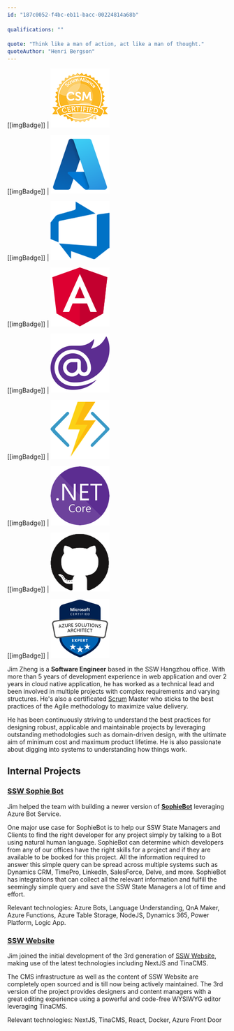 ```yaml
---
id: "187c0052-f4bc-eb11-bacc-00224814a68b"

qualifications: ""

quote: "Think like a man of action, act like a man of thought."
quoteAuthor: "Henri Bergson"
---
```

[[imgBadge]]
| ![Certified Scrum Master](../badges/Certification-scrumalliance-master.png)

[[imgBadge]]
| ![Business Microsoft Azure](../badges/Business-microsoft-azure.png)

[[imgBadge]]
| ![Business Microsoft Azure DevOps](../badges/Business-microsoft-azure-devops.png)

[[imgBadge]]
| ![Developer Angular](../badges/Developer-angular.png)

[[imgBadge]]
| ![Developer Blazor](../badges/Developer-blazor.png)

[[imgBadge]]
| ![Developer Azure Function](../badges/Developer-azure-function.png)

[[imgBadge]]
| ![Developer Dotnet Core](../badges/Developer-dotnet-core.png)

[[imgBadge]]
| ![Developer Github](../badges/Developer-github.png)

[[imgBadge]]
| ![Certification Microsoft Azure Solutions Architect Expert](../badges/Certification-microsoft-azure-solutions-architect-expert.png)

Jim Zheng is a **Software Engineer** based in the SSW Hangzhou office. With more than 5 years of development experience in web application and over 2 years in cloud native application, he has worked as a technical lead and been involved in multiple projects with complex requirements and varying structures. He's also a certificated [Scrum](https://www.ssw.com.au/consulting/scrum) Master who sticks to the best practices of the Agile methodology to maximize value delivery.

He has been continuously striving to understand the best practices for designing robust, applicable and maintainable projects by leveraging outstanding methodologies such as domain-driven design, with the ultimate aim of minimum cost and maximum product lifetime. He is also passionate about digging into systems to understanding how things work.

## Internal Projects

### [SSW Sophie Bot](https://sswsophie.com/sophiebot)

Jim helped the team with building a newer version of **[SophieBot](https://www.ssw.com.au/consulting/bots)** leveraging Azure Bot Service. 

One major use case for SophieBot is to help our SSW State Managers and Clients to find the right developer for any project simply by talking to a Bot using natural human language. SophieBot can determine which developers from any of our offices have the right skills for a project and if they are available to be booked for this project. All the information required to answer this simple query can be spread across multiple systems such as Dynamics CRM, TimePro, LinkedIn, SalesForce, Delve, and more. SophieBot has integrations that can collect all the relevant information and fulfill the seemingly simple query and save the SSW State Managers a lot of time and effort.

Relevant technologies: Azure Bots, Language Understanding, QnA Maker, Azure Functions, Azure Table Storage, NodeJS, Dynamics 365, Power Platform, Logic App.

### [SSW Website](https://www.ssw.com.au/)

Jim joined the initial development of the 3rd generation of [SSW Website](https://github.com/SSWConsulting/SSW.Website), making use of the latest technologies including NextJS and TinaCMS.

The CMS infrastructure as well as the content of SSW Website are completely open sourced and is till now being actively maintained. The 3rd version of the project provides designers and content managers with a great editing experience using a powerful and code-free WYSIWYG editor leveraging TinaCMS.

Relevant technologies: NextJS, TinaCMS, React, Docker, Azure Front Door
